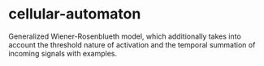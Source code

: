 # cellular-automaton
Generalized Wiener-Rosenblueth model, which additionally takes into account the threshold nature of activation and the temporal summation of incoming signals with examples.
